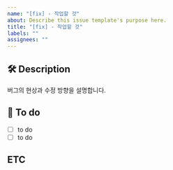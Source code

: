 ```yaml
---
name: "[fix] - 작업할 것"
about: Describe this issue template's purpose here.
title: "[fix] - 작업할 것"
labels: ""
assignees: ""
---
```


## 🛠️ Description

버그의 현상과 수정 방향을 설명합니다.

## 📝 To do

- [ ] to do
- [ ] to do

## ETC